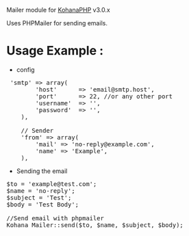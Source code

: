 Mailer module for [KohanaPHP](http://kohanaframework.org/) v3.0.x

Uses PHPMailer for sending emails.

# Usage Example :

* config

<pre>
 'smtp' => array(
        'host'      => 'email@smtp.host',
        'port'      => 22, //or any other port
        'username'  => '',
        'password'  => '',
    ),

    // Sender
    'from' => array(
        'mail' => 'no-reply@example.com',
        'name' => 'Example',
    ),
</pre>

* Sending the email

<pre>
$to = 'example@test.com';
$name = 'no-reply';
$subject = 'Test';
$body = 'Test Body';

//Send email with phpmailer
Kohana_Mailer::send($to, $name, $subject, $body);
</pre>



